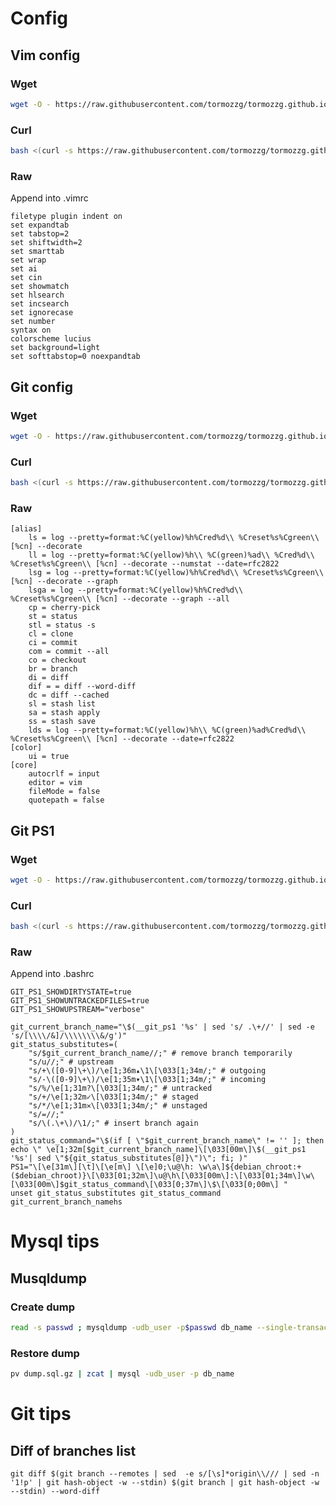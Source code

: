 # Config

## Vim config

### Wget

```bash
wget -O - https://raw.githubusercontent.com/tormozzg/tormozzg.github.io/master/vim_config.sh | bash
```

### Curl
```bash
bash <(curl -s https://raw.githubusercontent.com/tormozzg/tormozzg.github.io/master/vim_config.sh)

```

### Raw 

Append into .vimrc 

```
filetype plugin indent on
set expandtab
set tabstop=2
set shiftwidth=2
set smarttab
set wrap
set ai
set cin 
set showmatch
set hlsearch
set incsearch
set ignorecase
set number
syntax on
colorscheme lucius
set background=light
set softtabstop=0 noexpandtab
```


## Git config

### Wget

```bash
wget -O - https://raw.githubusercontent.com/tormozzg/tormozzg.github.io/master/git_config.sh | bash
```

### Curl
```bash
bash <(curl -s https://raw.githubusercontent.com/tormozzg/tormozzg.github.io/master/git_config.sh)

```

### Raw

```
[alias]
    ls = log --pretty=format:%C(yellow)%h%Cred%d\\ %Creset%s%Cgreen\\ [%cn] --decorate
    ll = log --pretty=format:%C(yellow)%h\\ %C(green)%ad\\ %Cred%d\\ %Creset%s%Cgreen\\ [%cn] --decorate --numstat --date=rfc2822
    lsg = log --pretty=format:%C(yellow)%h%Cred%d\\ %Creset%s%Cgreen\\ [%cn] --decorate --graph
    lsga = log --pretty=format:%C(yellow)%h%Cred%d\\ %Creset%s%Cgreen\\ [%cn] --decorate --graph --all
    cp = cherry-pick
    st = status
    stl = status -s
    cl = clone
    ci = commit
    com = commit --all
    co = checkout
    br = branch
    di = diff
    dif = = diff --word-diff
    dc = diff --cached
    sl = stash list
    sa = stash apply
    ss = stash save
    lds = log --pretty=format:%C(yellow)%h\\ %C(green)%ad%Cred%d\\ %Creset%s%Cgreen\\ [%cn] --decorate --date=rfc2822
[color]
    ui = true
[core]
    autocrlf = input
    editor = vim 
    fileMode = false
    quotepath = false
```

## Git PS1

### Wget

```bash
wget -O - https://raw.githubusercontent.com/tormozzg/tormozzg.github.io/master/git_ps1.sh | bash
```

### Curl
```bash
bash <(curl -s https://raw.githubusercontent.com/tormozzg/tormozzg.github.io/master/git_ps1.sh)

```

### Raw

Append into .bashrc 
```
GIT_PS1_SHOWDIRTYSTATE=true
GIT_PS1_SHOWUNTRACKEDFILES=true
GIT_PS1_SHOWUPSTREAM="verbose"

git_current_branch_name="\$(__git_ps1 '%s' | sed 's/ .\+//' | sed -e 's/[\\\\/&]/\\\\\\\\&/g')"
git_status_substitutes=(
    "s/$git_current_branch_name//;" # remove branch temporarily
    "s/u//;" # upstream
    "s/+\([0-9]\+\)/\e[1;36m▴\1\[\033[1;34m/;" # outgoing
    "s/-\([0-9]\+\)/\e[1;35m▾\1\[\033[1;34m/;" # incoming
    "s/%/\e[1;31m?\[\033[1;34m/;" # untracked
    "s/+/\e[1;32m✓\[\033[1;34m/;" # staged
    "s/*/\e[1;31m✕\[\033[1;34m/;" # unstaged
    "s/=//;"
    "s/\(.\+\)/\1/;" # insert branch again
)
git_status_command="\$(if [ \"$git_current_branch_name\" != '' ]; then echo \" \e[1;32m[$git_current_branch_name]\[\033[00m\]\$(__git_ps1 '%s'| sed \"${git_status_substitutes[@]}\")\"; fi; )"
PS1="\[\e[31m\][\t]\[\e[m\] \[\e]0;\u@\h: \w\a\]${debian_chroot:+($debian_chroot)}\[\033[01;32m\]\u@\h\[\033[00m\]:\[\033[01;34m\]\w\[\033[00m\]$git_status_command\[\033[0;37m\]\$\[\033[0;00m\] "
unset git_status_substitutes git_status_command git_current_branch_namehs
```

# Mysql tips

## Musqldump

### Create dump

```bash 
read -s passwd ; mysqldump -udb_user -p$passwd db_name --single-transaction |pv -bat |gzip > dump.$(date +'%d.%m.%Y').sql.gz
```

### Restore dump

```bash
pv dump.sql.gz | zcat | mysql -udb_user -p db_name
```


# Git tips

## Diff of branches list

`git diff $(git branch --remotes | sed  -e s/[\s]*origin\\/// | sed -n '1!p' | git hash-object -w --stdin) $(git branch | git hash-object -w --stdin) --word-diff`

